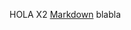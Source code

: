 HOLA X2
[Markdown](https://nodejs.org/dist/latest-v10.x/docs/api/fs.html#fs_fs_readdir_path_options_callback) blabla